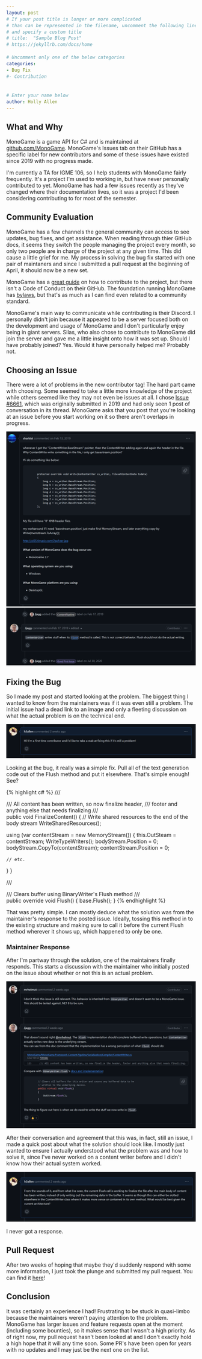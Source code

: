 ```yaml
---
layout: post
# If your post title is longer or more complicated
# than can be represented in the filename, uncomment the following line
# and specify a custom title
# title:  "Sample Blog Post"
# https://jekyllrb.com/docs/home

# Uncomment only one of the below categories
categories: 
- Bug Fix
#- Contribution


# Enter your name below
author: Holly Allen
---
```

## What and Why
MonoGame is a game API for C# and is maintained at [github.com/MonoGame](https://github.com/MonoGame/MonoGame). MonoGame's Issues tab on their GitHub has a specific label for new contributors and some of these issues have existed since 2019 with no progress made.

I'm currently a TA for IGME 106, so I help students with MonoGame fairly frequently. It's a project I'm used to working in, but have never personally contributed to yet. MonoGame has had a few issues recently as they've changed where their documentation lives, so it was a project I'd been considering contributing to for most of the semester.

## Community Evaluation
MonoGame has a few channels the general community can access to see updates, bug fixes, and get assistance. When reading through thier GitHub docs, it seems they switch the people managing the project every month, so only two people are in charge of the project at any given time. This did cause a little grief for me. My process in solving the bug fix started with one pair of maintaners and since I submitted a pull request at the beginning of April, it should now be a new set.

MonoGame has a [great guide](https://github.com/MonoGame/MonoGame/blob/develop/CONTRIBUTING.md) on how to contribute to the project, but there isn't a Code of Conduct on their GitHub. The foundation running MonoGame has [bylaws](https://monogame.net/foundation/), but that's as much as I can find even related to a community standard.

MonoGame's main way to communicate while contributing is their Discord. I personally didn't join because it appeared to be a server focused both on the development and usage of MonoGame and I don't particularly enjoy being in giant servers. Silas, who also chose to contribute to MonoGame did join the server and gave me a little insight onto how it was set up. Should I have probably joined? Yes. Would it have personally helped me? Probably not. 

## Choosing an Issue
There were a lot of problems in the new contributor tag! The hard part came with choosing. Some seemed to take a little more knowledge of the project while others seemed like they may not even be issues at all. I chose [Issue #6661](https://github.com/MonoGame/MonoGame/issues/6661), which was originally submitted in 2019 and had only seen 1 post of conversation in its thread. MonoGame asks that you post that you're looking at an issue before you start working on it so there aren't overlaps in progress. 

![Issue post by sharkist on GitHub discussing problem with the Content Writer](../assets/2024-03-26-monogame-bug-fix/Issue_Post.png)
![Response from Jjagg diagnosing the problem as an issue with the Flush method](../assets/2024-03-26-monogame-bug-fix/First_Maintainer_Response.png)

## Fixing the Bug
So I made my post and started looking at the problem. The biggest thing I wanted to know from the maintainers was if it was even still a problem. The initial issue had a dead link to an image and only a fleeting discussion on what the actual problem is on the technical end.

![Post from h3allen stating interest in fixing the bug](../assets/2024-03-26-monogame-bug-fix/Interest_In_Fixing.png)

Looking at the bug, it really was a simple fix. Pull all of the text generation code out of the Flush method and put it elsewhere. That's simple enough! See?

{% highlight c# %}
/// <summary>
/// All content has been written, so now finalize header, 
/// footer and anything else that needs finalizing
/// </summary>
public void FinalizeContent()
{
  // Write shared resources to the end of the body stream
  WriteSharedResources();

  using (var contentStream = new MemoryStream())
  {
    this.OutSteam = contentStream;
    WriteTypeWriters();
    bodyStream.Position = 0;
    bodyStream.CopyTo(contentStream);
    contentStream.Position = 0;

    // etc.
  }
}

/// <summary>
/// Clears buffer using BinaryWriter's Flush method
/// </summary>
public override void Flush()
{
  base.Flush();
}
{% endhighlight %}

That was pretty simple. I can mostly deduce what the solution was from the maintainer's response to the posted issue. Ideally, tossing this method in to the existing structure and making sure to call it before the current Flush method wherever it shows up, which happened to only be one.

### Maintainer Response
After I'm partway through the solution, one of the maintainers finally responds. This starts a discussion with the maintainer who initially posted on the issue about whether or not this is an actual problem.

![Response from mrhelmut and Jjagg discussing if the issue still exists](../assets/2024-03-26-monogame-bug-fix/Second_Maintainer_Response.png)

After their conversation and agreement that this was, in fact, still an issue, I made a quick post about what the solution should look like. I mostly just wanted to ensure I actually understood what the problem was and how to solve it, since I've never worked on a content writer before and I didn't know how their actual system worked. 

![Response from h3allen discussing solutions and asking for clarification](../assets/2024-03-26-monogame-bug-fix/Request_For_Clarification.png)

I never got a response.

## Pull Request
After two weeks of hoping that maybe they'd suddenly respond with some more information, I just took the plunge and submitted my pull request. You can find it [here](https://github.com/MonoGame/MonoGame/pull/8266)!

## Conclusion
It was certainly an experience I had! Frustrating to be stuck in quasi-limbo because the maintainers weren't paying attention to the problem. MonoGame has larger issues and feature requests open at the moment (including some bounties), so it makes sense that I wasn't a high priority. As of right now, my pull request hasn't been looked at and I don't exactly hold a high hope that it will any time soon. Some PR's have been open for years with no updates and I may just be the next one on the list. 